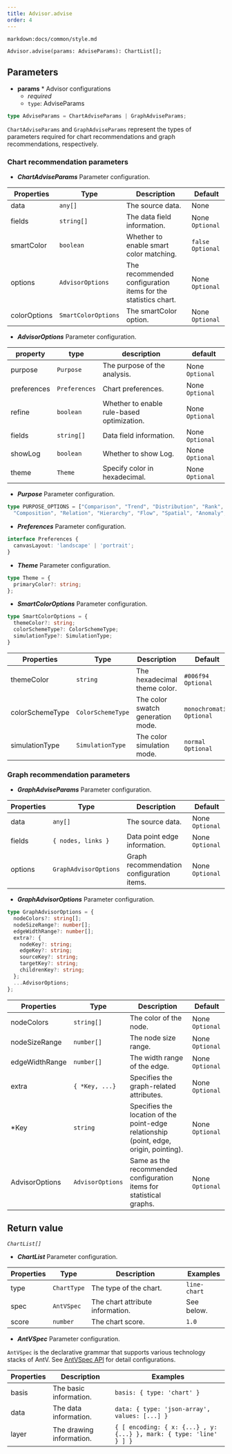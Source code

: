 ```yaml
---
title: Advisor.advise
order: 4
---
```


`markdown:docs/common/style.md`



```sign
Advisor.advise(params: AdviseParams): ChartList[];
```

## Parameters

* **params** * Advisor configurations
  * _required_
  * `type`: AdviseParams

```ts
type AdviseParams = ChartAdviseParams | GraphAdviseParams;
```

`ChartAdviseParams` and `GraphAdviseParams` represent the types of parameters required for chart recommendations and graph recommendations, respectively.

### Chart recommendation parameters

* ***ChartAdviseParams*** Parameter configuration.

| Properties | Type | Description | Default |  
| ----| ---- | ---- | -----|
| data | `any[]` | The source data. | None |
| fields | `string[]` | The data field information. | None `Optional` |
| smartColor | `boolean` | Whether to enable smart color matching. | `false` `Optional` | 
| options | `AdvisorOptions` | The recommended configuration items for the statistics chart. | None `Optional` |
| colorOptions | `SmartColorOptions` | The smartColor option. | None `Optional` | 

* ***AdvisorOptions*** Parameter configuration.

| property | type | description | default |  
| ----| ---- | ---- | -----|
| purpose | `Purpose` | The purpose of the analysis. | None `Optional` |
| preferences | `Preferences` | Chart preferences. | None `Optional` |
| refine | `boolean` | Whether to enable rule-based optimization. | None `Optional` | 
| fields | `string[]` | Data field information. | None `Optional` | 
| showLog | `boolean` | Whether to show Log. | None `Optional` |
| theme | `Theme` | Specify color in hexadecimal. | None `Optional` |

* ***Purpose*** Parameter configuration.

```ts
type PURPOSE_OPTIONS = ["Comparison", "Trend", "Distribution", "Rank", "Proportion", 
  "Composition", "Relation", "Hierarchy", "Flow", "Spatial", "Anomaly", "Value"];
```

* ***Preferences*** Parameter configuration.

```ts
interface Preferences {
  canvasLayout: 'landscape' | 'portrait';
}
```

* ***Theme*** Parameter configuration.

```ts
type Theme = {
  primaryColor?: string;
};
```

* ***SmartColorOptions*** Parameter configuration.

```ts
type SmartColorOptions = {
  themeColor?: string;
  colorSchemeType?: ColorSchemeType;
  simulationType?: SimulationType;
}
```
| Properties | Type | Description | Default |  
| ----| ---- | ---- | -----|
| themeColor | `string` | The hexadecimal theme color. | `#006f94` `Optional` |
| colorSchemeType | `ColorSchemeType` | The color swatch generation mode. | `monochromatic` `Optional` |
| simulationType | `SimulationType` | The color simulation mode. | `normal` `Optional` |

### Graph recommendation parameters

* ***GraphAdviseParams*** Parameter configuration.

| Properties | Type | Description | Default |  
| ----| ---- | ---- | -----|
| data | `any[]` | The source data. | None `Optional` |
| fields | `{ nodes, links }` | Data point edge information. | None `Optional` |
| options | `GraphAdvisorOptions` | Graph recommendation configuration items. | None `Optional` |

* ***GraphAdvisorOptions*** Parameter configuration.

```ts
type GraphAdvisorOptions = {
  nodeColors?: string[];
  nodeSizeRange?: number[];
  edgeWidthRange?: number[];
  extra?: {
    nodeKey?: string;
    edgeKey?: string;
    sourceKey?: string;
    targetKey?: string;
    childrenKey?: string;
  };
  ...AdvisorOptions;
};
```

| Properties | Type | Description | Default |  
| ----| ---- | ---- | -----|
| nodeColors | `string[]` | The color of the node. | None `Optional` |
| nodeSizeRange | `number[]` | The node size range. | None `Optional` | 
| edgeWidthRange | `number[]` | The width range of the edge. |None `Optional` |
| extra | `{ *Key, ...}` | Specifies the graph-related attributes. | None `Optional` |
| *Key | `string` | Specifies the location of the point-edge relationship (point, edge, origin, pointing). | None `Optional` |
| AdvisorOptions | `AdvisorOptions` | Same as the recommended configuration items for statistical graphs. | None `Optional` |



## Return value

*`ChartList[]`* 

* ***ChartList*** Parameter configuration.

| Properties | Type | Description | Examples |  
| ----| ---- | ---- | -----|
| type | `ChartType` | The type of the chart. | `line-chart` |
| spec | `AntVSpec` | The chart attribute information. | See below. |
| score | `number` | The chart score. | `1.0` |

* ***AntVSpec*** Parameter configuration.

`AntVSpec` is the declarative grammar that supports various technology stacks of AntV. 
See [AntVSpec API](https://github.com/antvis/antv-spec/blob/master/API.md) for detail configurations.

| Properties | Description | Examples |  
| ----| ---- | -----|
| basis | The basic information. | `basis: { type: 'chart' }` |
| data | The data information. | `data: { type: 'json-array', values: [...] }` |
| layer | The drawing information. | `{ [ encoding: { x: {...} , y:{...} }, mark: { type: 'line' } ] }` |



